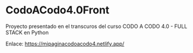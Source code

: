 # CodoACodo4.0Front

Proyecto presentado en el transcuros del curso CODO A CODO 4.0 - FULL STACK en Python

Enlace: https://mipaginacodoacodo4.netlify.app/
